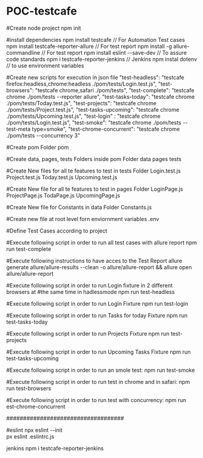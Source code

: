 # POC-testcafe

#Create node project
npm init

#install dependencies
npm install testcafe // For Automation Test cases
npm install testcafe-reporter-allure // For test report
npm install -g allure-commandline  // For test report
npm install eslint --save-dev // To assure code standards
npm i testcafe-reporter-jenkins // Jenkins
npm instal dotenv // to use environment variables

#Create new scripts for execution in json file
    "test-headless": "testcafe firefox:headless,chrome:headless ./pom/tests/Login.test.js",
    "test-browsers": "testcafe chrome,safari ./pom/tests",
    "test-complete": "testcafe chrome ./pom/tests --reporter allure",
    "test-tasks-today": "testcafe chrome ./pom/tests/Today.test.js",
    "test-projects": "testcafe chrome ./pom/tests/Project.test.js",
    "test-tasks-upcoming": "testcafe chrome ./pom/tests/Upcoming.test.js",
    "test-login" : "testcafe chrome ./pom/tests/Login.test.js",
    "test-smoke": "testcafe chrome ./pom/tests --test-meta type=smoke",
    "test-chrome-concurrent": "testcafe chrome ./pom/tests --concurrency 3"

#Create pom Folder
pom

#Create data, pages, tests Folders inside pom Folder
data
pages
tests

#Create New files for all te features to test in tests Folder
Login.test.js
Project.test.js
Today.test.js
Upcoming.test.js

#Create New file for all te features to test in pages Folder
LoginPage.js
ProjectPage.js
TodaPage.js
UpcomingPage.js

#Create New file for Constants in data Folder
Constants.js

#Create new file at root level forn enviornment variables
.env

#Define Test Cases according to project

#Execute following script in order to run all test cases with allure report
npm run test-complete

#Execute following instructions to have acces to the Test Report
allure generate allure/allure-results --clean -o allure/allure-report && allure open allure/allure-report  

#Execute following script in order to run Login fixture in 2 different browsers at
#the same time in hadlessmode
npm run test-headless

#Execute following script in order to run Login Fixture 
npm run test-login

#Execute following script in order to run Tasks for today Fixture
npm run test-tasks-today

#Execute following script in order to run Projects Fixture
npm run test-projects

#Execute following script in order to run Upcoming Tasks Fixture
npm run test-tasks-upcoming

#Execute following script in order to run an smole test:
npm run test-smoke

#Execute following script in order to run test in chrome and in safari:
npm run test-browsers

#Execute following script in order to run test with concurrency:
npm run est-chrome-concurrent



###################################

#eslint
npx eslint --init   
px eslint .eslintrc.js 

jenkins
npm i testcafe-reporter-jenkins